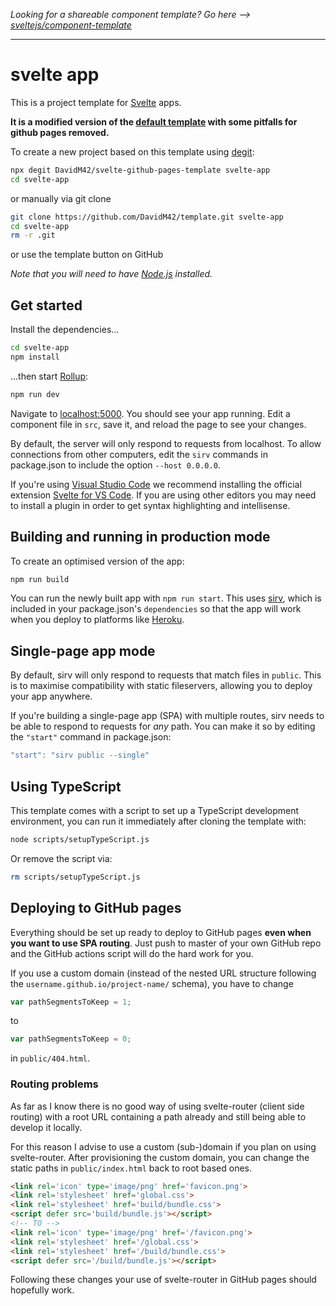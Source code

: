 *Looking for a shareable component template? Go here --> [sveltejs/component-template](https://github.com/sveltejs/component-template)*

---

# svelte app

This is a project template for [Svelte](https://svelte.dev) apps.

**It is a modified version of the [default template](https://github.com/sveltejs/template) with some pitfalls for github pages removed.**

To create a new project based on this template using [degit](https://github.com/Rich-Harris/degit):

```bash
npx degit DavidM42/svelte-github-pages-template svelte-app
cd svelte-app
```

or manually via git clone

```bash
git clone https://github.com/DavidM42/template.git svelte-app
cd svelte-app
rm -r .git
```

or use the template button on GitHub

*Note that you will need to have [Node.js](https://nodejs.org) installed.*


## Get started

Install the dependencies...

```bash
cd svelte-app
npm install
```

...then start [Rollup](https://rollupjs.org):

```bash
npm run dev
```

Navigate to [localhost:5000](http://localhost:5000). You should see your app running. Edit a component file in `src`, save it, and reload the page to see your changes.

By default, the server will only respond to requests from localhost. To allow connections from other computers, edit the `sirv` commands in package.json to include the option `--host 0.0.0.0`.

If you're using [Visual Studio Code](https://code.visualstudio.com/) we recommend installing the official extension [Svelte for VS Code](https://marketplace.visualstudio.com/items?itemName=svelte.svelte-vscode). If you are using other editors you may need to install a plugin in order to get syntax highlighting and intellisense.

## Building and running in production mode

To create an optimised version of the app:

```bash
npm run build
```

You can run the newly built app with `npm run start`. This uses [sirv](https://github.com/lukeed/sirv), which is included in your package.json's `dependencies` so that the app will work when you deploy to platforms like [Heroku](https://heroku.com).


## Single-page app mode

By default, sirv will only respond to requests that match files in `public`. This is to maximise compatibility with static fileservers, allowing you to deploy your app anywhere.

If you're building a single-page app (SPA) with multiple routes, sirv needs to be able to respond to requests for *any* path. You can make it so by editing the `"start"` command in package.json:

```js
"start": "sirv public --single"
```

## Using TypeScript

This template comes with a script to set up a TypeScript development environment, you can run it immediately after cloning the template with:

```bash
node scripts/setupTypeScript.js
```

Or remove the script via:

```bash
rm scripts/setupTypeScript.js
```

## Deploying to GitHub pages

Everything should be set up ready to deploy to GitHub pages **even when you want to use SPA routing**.
Just push to master of your own GitHub repo and the GitHub actions script will do the hard work for you.

If you use a custom domain (instead of the nested URL structure following the `username.github.io/project-name/` schema), you have to change

```javascript
var pathSegmentsToKeep = 1;
```

to

```javascript
var pathSegmentsToKeep = 0;
```

in `public/404.html`.

### Routing problems

As far as I know there is no good way of using svelte-router (client side routing) with a root URL containing a path already and still being able to develop it locally.

For this reason I advise to use a custom (sub-)domain if you plan on using svelte-router.
After provisioning the custom domain, you can change the static paths in `public/index.html` back to root based ones.

```html
<link rel='icon' type='image/png' href='favicon.png'>
<link rel='stylesheet' href='global.css'>
<link rel='stylesheet' href='build/bundle.css'>
<script defer src='build/bundle.js'></script>
<!-- TO -->
<link rel='icon' type='image/png' href='/favicon.png'>
<link rel='stylesheet' href='/global.css'>
<link rel='stylesheet' href='/build/bundle.css'>
<script defer src='/build/bundle.js'></script>
```

Following these changes your use of svelte-router in GitHub pages should hopefully work.

